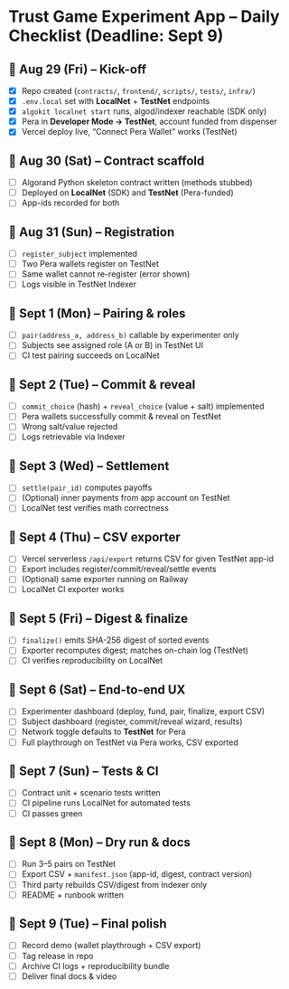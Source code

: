 
# Trust Game Experiment App – Daily Checklist (Deadline: Sept 9)

## 📅 Aug 29 (Fri) – Kick-off
- [x] Repo created (`contracts/`, `frontend/`, `scripts/`, `tests/`, `infra/`)
- [x] `.env.local` set with **LocalNet** + **TestNet** endpoints
- [x] `algokit localnet start` runs, algod/indexer reachable (SDK only)
- [x] Pera in **Developer Mode → TestNet**, account funded from dispenser
- [x] Vercel deploy live, “Connect Pera Wallet” works (TestNet)

## 📅 Aug 30 (Sat) – Contract scaffold
- [ ] Algorand Python skeleton contract written (methods stubbed)
- [ ] Deployed on **LocalNet** (SDK) and **TestNet** (Pera-funded)
- [ ] App-ids recorded for both

## 📅 Aug 31 (Sun) – Registration
- [ ] `register_subject` implemented
- [ ] Two Pera wallets register on TestNet
- [ ] Same wallet cannot re-register (error shown)
- [ ] Logs visible in TestNet Indexer

## 📅 Sept 1 (Mon) – Pairing & roles
- [ ] `pair(address_a, address_b)` callable by experimenter only
- [ ] Subjects see assigned role (A or B) in TestNet UI
- [ ] CI test pairing succeeds on LocalNet

## 📅 Sept 2 (Tue) – Commit & reveal
- [ ] `commit_choice` (hash) + `reveal_choice` (value + salt) implemented
- [ ] Pera wallets successfully commit & reveal on TestNet
- [ ] Wrong salt/value rejected
- [ ] Logs retrievable via Indexer

## 📅 Sept 3 (Wed) – Settlement
- [ ] `settle(pair_id)` computes payoffs
- [ ] (Optional) inner payments from app account on TestNet
- [ ] LocalNet test verifies math correctness

## 📅 Sept 4 (Thu) – CSV exporter
- [ ] Vercel serverless `/api/export` returns CSV for given TestNet app-id
- [ ] Export includes register/commit/reveal/settle events
- [ ] (Optional) same exporter running on Railway
- [ ] LocalNet CI exporter works

## 📅 Sept 5 (Fri) – Digest & finalize
- [ ] `finalize()` emits SHA-256 digest of sorted events
- [ ] Exporter recomputes digest; matches on-chain log (TestNet)
- [ ] CI verifies reproducibility on LocalNet

## 📅 Sept 6 (Sat) – End-to-end UX
- [ ] Experimenter dashboard (deploy, fund, pair, finalize, export CSV)
- [ ] Subject dashboard (register, commit/reveal wizard, results)
- [ ] Network toggle defaults to **TestNet** for Pera
- [ ] Full playthrough on TestNet via Pera works, CSV exported

## 📅 Sept 7 (Sun) – Tests & CI
- [ ] Contract unit + scenario tests written
- [ ] CI pipeline runs LocalNet for automated tests
- [ ] CI passes green

## 📅 Sept 8 (Mon) – Dry run & docs
- [ ] Run 3–5 pairs on TestNet
- [ ] Export CSV + `manifest.json` (app-id, digest, contract version)
- [ ] Third party rebuilds CSV/digest from Indexer only
- [ ] README + runbook written

## 📅 Sept 9 (Tue) – Final polish
- [ ] Record demo (wallet playthrough + CSV export)
- [ ] Tag release in repo
- [ ] Archive CI logs + reproducibility bundle
- [ ] Deliver final docs & video
